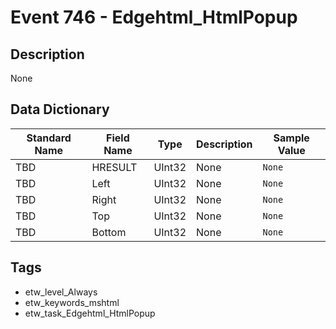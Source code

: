 # Event 746 - Edgehtml_HtmlPopup

## Description
None

## Data Dictionary
|Standard Name|Field Name|Type|Description|Sample Value|
|---|---|---|---|---|
|TBD|HRESULT|UInt32|None|`None`|
|TBD|Left|UInt32|None|`None`|
|TBD|Right|UInt32|None|`None`|
|TBD|Top|UInt32|None|`None`|
|TBD|Bottom|UInt32|None|`None`|

## Tags
* etw_level_Always
* etw_keywords_mshtml
* etw_task_Edgehtml_HtmlPopup